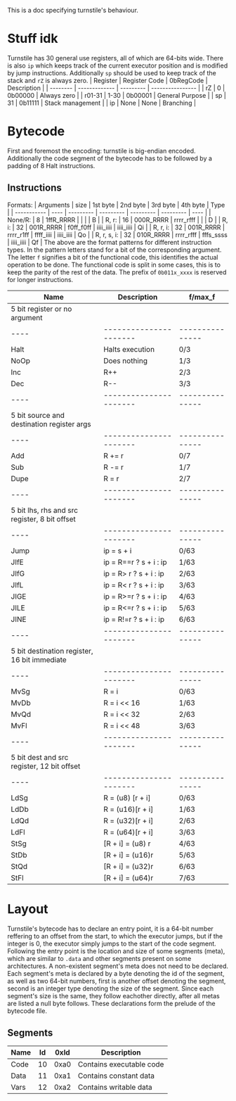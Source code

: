 This is a doc specifying turnstile's behaviour.
# Stuff idk
Turnstile has 30 general use registers, all of which are 64-bits wide.
There is also `ip` which keeps track of the current executor position and is
modified by jump instructions.
Additionally `sp` should be used to keep track of the stack
and `rZ` is always zero.
| Register | Register Code | 0bRegCode | Description      |
| -------- | ------------- | --------- | ---------------- |
| rZ       |             0 |   0b00000 | Always zero      |
| r01-31   |          1-30 |   0b00001 | General Purpose  |
| sp       |            31 |   0b11111 | Stack management |
| ip       |          None |      None | Branching        |
# Bytecode
First and foremost the encoding: turnstile is big-endian encoded.
Additionally the code segment of the bytecode has to be followed
by a padding of 8 Halt instructions.
## Instructions
Formats:
| Arguments   | size | 1st byte  | 2nd byte  | 3rd byte  | 4th byte  | Type |
| ----------- | ---- | --------- | --------- | --------- | --------- | ---- |
| None/R:     |    8 | 1ffR_RRRR |           |           |           | B    |
| R, r:       |   16 | 000R_RRRR | rrrr_rfff |           |           | D    |
| R, i:       |   32 | 001R_RRRR | f0ff_f0ff | iiii_iiii | iiii_iiii | Qi   |
| R, r, i:    |   32 | 001R_RRRR | rrrr_r1ff | ffff_iiii | iiii_iiii | Qo   |
| R, r, s, i: |   32 | 010R_RRRR | rrrr_rfff | fffs_ssss | iiii_iiii | Qf   |
The above are the format patterns for different instruction types.
In the pattern letters stand for a bit of the corresponding argument.
The letter `f` signifies a bit of the functional code, this identifies
the actual operation to be done. The functional code is split in some 
cases, this is to keep the parity of the rest of the data.
The prefix of `0b011x_xxxx` is reserved for longer instructions.

| Name | Description            | f/max_f         |
| ---- | ---------------------- | --------------- |
| 5 bit register or no argument                   |
| ---- | ---------------------- | --------------- |
| Halt | Halts execution        | 0/3             |
| NoOp | Does nothing           | 1/3             |
| Inc  | R++                    | 2/3             |
| Dec  | R--                    | 3/3             |
| ---- | ---------------------- | --------------- |
| 5 bit source and destination register args      |
| ---- | ---------------------- | --------------- |
| Add  | R += r                 | 0/7             |
| Sub  | R -= r                 | 1/7             |
| Dupe | R = r                  | 2/7             |
| ---- | ---------------------- | --------------- |
| 5 bit lhs, rhs and src register, 8 bit offset   |
| ---- | ---------------------- | --------------- |
| Jump | ip = s + i             | 0/63            |
| JIfE | ip = R==r ? s + i : ip | 1/63            |
| JIfG | ip = R> r ? s + i : ip | 2/63            |
| JIfL | ip = R< r ? s + i : ip | 3/63            |
| JIGE | ip = R>=r ? s + i : ip | 4/63            |
| JILE | ip = R<=r ? s + i : ip | 5/63            |
| JINE | ip = R!=r ? s + i : ip | 6/63            |
| ---- | ---------------------- | --------------- |
| 5 bit destination register, 16 bit immediate    |
| ---- | ---------------------- | --------------- |
| MvSg | R = i                  | 0/63            |
| MvDb | R = i << 16            | 1/63            |
| MvQd | R = i << 32            | 2/63            |
| MvFl | R = i << 48            | 3/63            |
| ---- | ---------------------- | --------------- |
| 5 bit dest and src register, 12 bit offset      |
| ---- | ---------------------- | --------------- |
| LdSg | R = (u8) [r + i]       | 0/63            |
| LdDb | R = (u16)[r + i]       | 1/63            |
| LdQd | R = (u32)[r + i]       | 2/63            |
| LdFl | R = (u64)[r + i]       | 3/63            |
| StSg | [R + i] = (u8) r       | 4/63            |
| StDb | [R + i] = (u16)r       | 5/63            |
| StQd | [R + i] = (u32)r       | 6/63            |
| StFl | [R + i] = (u64)r       | 7/63            |

# Layout
Turnstile's bytecode has to declare an entry point, 
it is a 64-bit number reffering to an offset from the start,
to which the executor jumps, but if the integer is 0,
the executor simply jumps to the start of the code segment.
Following the entry point is the location and size of some segments (meta),
which are similar to `.data` and other segments present on some architectures.
A non-existent segment's meta does not need to be declared.
Each segment's meta is declared by a byte denoting the id of the segment,
as well as two 64-bit numbers, 
first is another offset denoting the segment, 
second is an integer type denoting the size of the segment.
Since each segment's size is the same, they follow eachother directly, 
after all metas are listed a null byte follows. 
These declarations form the prelude of the bytecode file.
## Segments
| Name | Id | 0xId | Description              |
| ---- | -- | ---- | ------------------------ |
| Code | 10 | 0xa0 | Contains executable code |
| Data | 11 | 0xa1 | Contains constant data   |
| Vars | 12 | 0xa2 | Contains writable data   |